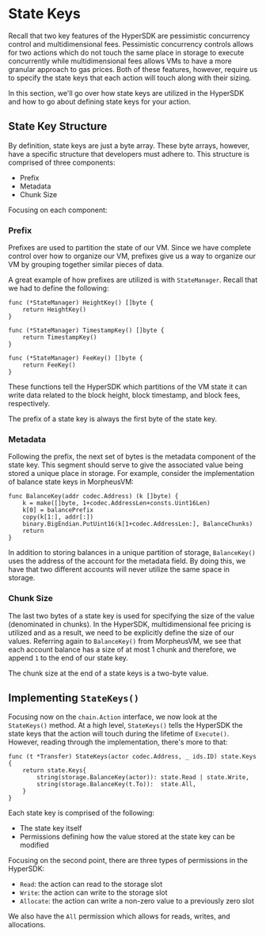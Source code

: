 # State Keys

Recall that two key features of the HyperSDK are pessimistic concurrency control
and multidimensional fees. Pessimistic concurrency controls allows for two
actions which do not touch the same place in storage to execute concurrently
while multidimensional fees allows VMs to have a more granular approach to gas
prices. Both of these features, however, require us to specify the state keys that each
action will touch along with their sizing.

In this section, we'll go over how state keys are utilized in the HyperSDK and
how to go about defining state keys for your action.

## State Key Structure

By definition, state keys are just a byte array. These byte arrays, however,
have a specific structure that developers must adhere to. This structure is
comprised of three components:

- Prefix
- Metadata
- Chunk Size

Focusing on each component:

### Prefix

Prefixes are used to partition the state of our VM. Since we have complete
control over how to organize our VM, prefixes give us a way to organize our VM
by grouping together similar pieces of data. 

A great example of how prefixes are utilized is with `StateManager`. Recall that
we had to define the following:

```golang
func (*StateManager) HeightKey() []byte {
	return HeightKey()
}

func (*StateManager) TimestampKey() []byte {
	return TimestampKey()
}

func (*StateManager) FeeKey() []byte {
	return FeeKey()
}
```

These functions tell the HyperSDK which partitions of the VM state it can write
data related to the block height, block timestamp, and block fees, respectively. 

The prefix of a state key is always the first byte of the state key.

### Metadata

Following the prefix, the next set of bytes is the metadata component of the
state key. This segment should serve to give the associated value being stored a
unique place in storage. For example, consider the implementation of balance
state keys in MorpheusVM:

```golang
func BalanceKey(addr codec.Address) (k []byte) {
	k = make([]byte, 1+codec.AddressLen+consts.Uint16Len)
	k[0] = balancePrefix
	copy(k[1:], addr[:])
	binary.BigEndian.PutUint16(k[1+codec.AddressLen:], BalanceChunks)
	return
}
```

In addition to storing balances in a unique partition of storage, `BalanceKey()`
uses the address of the account for the metadata field. By doing this, we have
that two different accounts will never utilize the same space in storage. 

### Chunk Size

The last two bytes of a state key is used for specifying the size of the
value (denominated in chunks). In the HyperSDK, multidimensional fee pricing is
utilized and as a result, we need to be explicitly define the size of our
values. Referring again to `BalanceKey()` from MorpheusVM, we see that each
account balance has a size of at most 1 chunk and therefore, we append `1` to
the end of our state key.

The chunk size at the end of a state keys is a two-byte value.

## Implementing `StateKeys()`

Focusing now on the `chain.Action` interface, we now look at the `StateKeys()`
method. At a high level, `StateKeys()` tells the HyperSDK the state keys that
the action will touch during the lifetime of `Execute()`. However, reading
through the implementation, there's more to that:

```golang
func (t *Transfer) StateKeys(actor codec.Address, _ ids.ID) state.Keys {
	return state.Keys{
		string(storage.BalanceKey(actor)): state.Read | state.Write,
		string(storage.BalanceKey(t.To)):  state.All,
	}
}
```

Each state key is comprised of the following:

- The state key itself
- Permissions defining how the value stored at the state key can be modified

Focusing on the second point, there are three types of permissions in the
HyperSDK:

- `Read`: the action can read to the storage slot
- `Write`: the action can write to the storage slot
- `Allocate`: the action can write a non-zero value to a previously zero slot

We also have the `All` permission which allows for reads, writes, and
allocations. 
